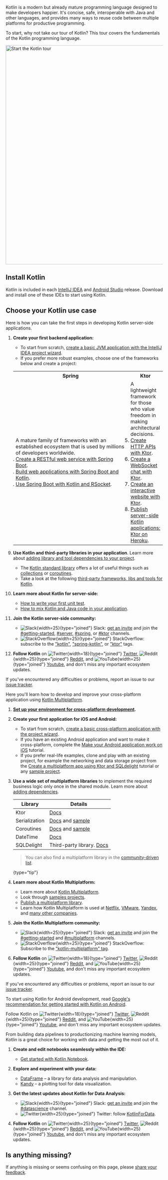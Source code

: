 [//]: # (title: Get started with Kotlin)

Kotlin is a modern but already mature programming language designed to make developers happier.
It's concise, safe, interoperable with Java and other languages, and provides many ways to reuse code between multiple platforms for productive programming.

To start, why not take our tour of Kotlin? This tour covers the fundamentals of the Kotlin programming language.

<a href="kotlin-tour-welcome.md"><img src="start-kotlin-tour.svg" width="700" alt="Start the Kotlin tour"/></a>

## Install Kotlin

Kotlin is included in each [IntelliJ IDEA](https://www.jetbrains.com/idea/download/) and [Android Studio](https://developer.android.com/studio) release.
Download and install one of these IDEs to start using Kotlin.

## Choose your Kotlin use case
 
<tabs>

<tab id="backend" title="Backend">

Here is how you can take the first steps in developing Kotlin server-side applications.

1. **Create your first backend application:**
   
   * To start from scratch, [create a basic JVM application with the IntelliJ IDEA project wizard](jvm-get-started.md).
   * If you prefer more robust examples, choose one of the frameworks below and create a project:

   <table width="100%" >
   <tr>
      <th>Spring</th>
      <th>Ktor</th>
   </tr>
   <tr>
   <td width="100%">
     A mature family of frameworks with an established ecosystem that is used by millions of developers worldwide.
   <br/>
   <list>
      <li><a href="jvm-get-started-spring-boot.md">Create a RESTful web service with Spring Boot</a>.</li>
      <li><a href="https://spring.io/guides/tutorials/spring-boot-kotlin/">Build web applications with Spring Boot and Kotlin</a>.</li>
      <li><a href="https://spring.io/guides/tutorials/spring-webflux-kotlin-rsocket/">Use Spring Boot with Kotlin and RSocket</a>.</li>
   </list>
   </td>
   <td width="100%">
      A lightweight framework for those who value freedom in making architectural decisions.
   <list>
      <li><a href="https://ktor.io/docs/creating-http-apis.html">Create HTTP APIs with Ktor</a>.</li>
      <li><a href="https://ktor.io/docs/creating-web-socket-chat.html">Create a WebSocket chat with Ktor</a>.</li>
      <li><a href="https://ktor.io/docs/creating-interactive-website.html">Create an interactive website with Ktor</a>.</li>
      <li><a href="https://ktor.io/docs/heroku.html">Publish server-side Kotlin applications: Ktor on Heroku</a>.</li>
   </list>
   
   </td>
   </tr>
   </table>

2. **Use Kotlin and third-party libraries in your application**. Learn more about [adding library and tool dependencies to your project](gradle-configure-project.md#configure-dependencies).
   * The [Kotlin standard library](https://kotlinlang.org/api/latest/jvm/stdlib/) offers a lot of useful things such as [collections](collections-overview.md) or [coroutines](coroutines-guide.md).
   * Take a look at the following [third-party frameworks, libs and tools for Kotlin](https://blog.jetbrains.com/kotlin/2020/11/server-side-development-with-kotlin-frameworks-and-libraries/).

3. **Learn more about Kotlin for server-side:**
   * [How to write your first unit test](jvm-test-using-junit.md).
   * [How to mix Kotlin and Java code in your application](mixing-java-kotlin-intellij.md).

4. **Join the Kotlin server-side community:**
   * ![Slack](slack.svg){width=25}{type="joined"} Slack: [get an invite](https://surveys.jetbrains.com/s3/kotlin-slack-sign-up) and join the [#getting-started](https://kotlinlang.slack.com/archives/C0B8MA7FA), [#server](https://kotlinlang.slack.com/archives/C0B8RC352), [#spring](https://kotlinlang.slack.com/archives/C0B8ZTWE4), or [#ktor](https://kotlinlang.slack.com/archives/C0A974TJ9) channels.
   * ![StackOverflow](stackoverflow.svg){width=25}{type="joined"} StackOverflow: subscribe to the ["kotlin"](https://stackoverflow.com/questions/tagged/kotlin), ["spring-kotlin"](https://stackoverflow.com/questions/tagged/spring-kotlin), or ["ktor"](https://stackoverflow.com/questions/tagged/ktor) tags.

5. **Follow Kotlin** on ![Twitter](twitter.svg){width=18}{type="joined"} [Twitter](https://twitter.com/kotlin), ![Reddit](reddit.svg){width=25}{type="joined"} [Reddit](https://www.reddit.com/r/Kotlin/), and ![YouTube](youtube.svg){width=25}{type="joined"} [Youtube](https://www.youtube.com/channel/UCP7uiEZIqci43m22KDl0sNw), and don't miss any important ecosystem updates.

If you've encountered any difficulties or problems, report an issue to our [issue tracker](https://youtrack.jetbrains.com/issues/KT).

</tab>

<tab id="cross-platform-mobile" title="Cross-platform">

Here you'll learn how to develop and improve your cross-platform application using [Kotlin Multiplatform](https://kotlinlang.org/lp/multiplatform/).

1. **[Set up your environment for cross-platform development](https://www.jetbrains.com/help/kotlin-multiplatform-dev/multiplatform-setup.html).**

2. **Create your first application for iOS and Android:**

   * To start from scratch, [create a basic cross-platform application with the project wizard](https://www.jetbrains.com/help/kotlin-multiplatform-dev/multiplatform-create-first-app.html).
   * If you have an existing Android application and want to make it cross-platform, complete the [Make your Android application work on iOS](https://www.jetbrains.com/help/kotlin-multiplatform-dev/multiplatform-integrate-in-existing-app.html) tutorial.
   * If you prefer real-life examples, clone and play with an existing project, for example the networking and data storage project from the [Create a multiplatform app using Ktor and SQLdelight](https://www.jetbrains.com/help/kotlin-multiplatform-dev/multiplatform-ktor-sqldelight.html) tutorial or any [sample project](https://www.jetbrains.com/help/kotlin-multiplatform-dev/multiplatform-samples.html).

3. **Use a wide set of multiplatform libraries** to implement the required business logic only once in the shared module. Learn more about [adding dependencies](multiplatform-add-dependencies.md).

   |Library| Details                                                                                                                                                            |
   |-------|--------------------------------------------------------------------------------------------------------------------------------------------------------------------| 
   | Ktor | [Docs](https://ktor.io/docs/client.html)                                                                                                                           | 
   | Serialization | [Docs](serialization.md) and [sample](https://www.jetbrains.com/help/kotlin-multiplatform-dev/multiplatform-ktor-sqldelight.html#create-an-application-data-model) |
   | Coroutines | [Docs](coroutines-guide.md) and [sample](coroutines-and-channels.md)                                                                                               |
   | DateTime | [Docs](https://github.com/Kotlin/kotlinx-datetime#readme)                                                                                                          |
   | SQLDelight | Third-party library. [Docs](https://cashapp.github.io/sqldelight/)                                                                                                 |
   
   > You can also find a multiplatform library in the [community-driven list](https://libs.kmp.icerock.dev/).
   > 
   {type="tip"}

4. **Learn more about Kotlin Multiplatform:**
   * Learn more about [Kotlin Multiplatform](multiplatform-get-started.md).
   * Look through [samples projects](https://www.jetbrains.com/help/kotlin-multiplatform-dev/multiplatform-samples.html).
   * [Publish a multiplatform library](multiplatform-publish-lib.md).
   * Learn how Kotlin Multiplatform is used at [Netflix](https://netflixtechblog.com/netflix-android-and-ios-studio-apps-kotlin-multiplatform-d6d4d8d25d23), [VMware](https://kotlinlang.org/lp/multiplatform/case-studies/vmware/), [Yandex](https://kotlinlang.org/lp/multiplatform/case-studies/yandex/), and [many other companies](https://kotlinlang.org/lp/multiplatform/case-studies/).

5. **Join the Kotlin Multiplatform community:**

   * ![Slack](slack.svg){width=25}{type="joined"} Slack: [get an invite](https://surveys.jetbrains.com/s3/kotlin-slack-sign-up) and join the [#getting-started](https://kotlinlang.slack.com/archives/C0B8MA7FA) and [#multiplatform](https://kotlinlang.slack.com/archives/C3PQML5NU) channels.
   * ![StackOverflow](stackoverflow.svg){width=25}{type="joined"} StackOverflow: Subscribe to the ["kotlin-multiplatform" tag](https://stackoverflow.com/questions/tagged/kotlin-multiplatform).

6. **Follow Kotlin** on ![Twitter](twitter.svg){width=18}{type="joined"} [Twitter](https://twitter.com/kotlin), ![Reddit](reddit.svg){width=25}{type="joined"} [Reddit](https://www.reddit.com/r/Kotlin/), and ![YouTube](youtube.svg){width=25}{type="joined"} [Youtube](https://www.youtube.com/channel/UCP7uiEZIqci43m22KDl0sNw), and don't miss any important ecosystem updates.

If you've encountered any difficulties or problems, report an issue to our [issue tracker](https://youtrack.jetbrains.com/issues/KT).

</tab>

<tab id="android" title="Android">

To start using Kotlin for Android development, read [Google's recommendation for getting started with Kotlin on Android](https://developer.android.com/kotlin/get-started).

Follow Kotlin on ![Twitter](twitter.svg){width=18}{type="joined"} [Twitter](https://twitter.com/kotlin), ![Reddit](reddit.svg){width=25}{type="joined"} [Reddit](https://www.reddit.com/r/Kotlin/), and ![YouTube](youtube.svg){width=25}{type="joined"} [Youtube](https://www.youtube.com/channel/UCP7uiEZIqci43m22KDl0sNw), and don't miss any important ecosystem updates.

</tab>

<tab id="data-analysis" title="Data analysis">

From building data pipelines to productionizing machine learning models, Kotlin is a great choice for working with data and getting the most out of it.

1. **Create and edit notebooks seamlessly within the IDE:**

   * [Get started with Kotlin Notebook](get-started-with-kotlin-notebooks.md).

2. **Explore and experiment with your data:**

   * [DataFrame](https://kotlin.github.io/dataframe/overview.html) – a library for data analysis and manipulation.
   * [Kandy](https://kotlin.github.io/kandy/welcome.html) – a plotting tool for data visualization.

3. **Get the latest updates about Kotlin for Data Analysis:**

   * ![Slack](slack.svg){width=25}{type="joined"} Slack: [get an invite](https://surveys.jetbrains.com/s3/kotlin-slack-sign-up) and join the [#datascience](https://kotlinlang.slack.com/archives/C4W52CFEZ) channel.
   * ![Twitter](twitter.svg){width=25}{type="joined"} Twitter: follow [KotlinForData](http://twitter.com/KotlinForData).

4. **Follow Kotlin** on ![Twitter](twitter.svg){width=25}{type="joined"} [Twitter](https://twitter.com/kotlin), ![Reddit](reddit.svg){width=25}{type="joined"} [Reddit](https://www.reddit.com/r/Kotlin/), and ![YouTube](youtube.svg){width=25}{type="joined"} [Youtube](https://www.youtube.com/channel/UCP7uiEZIqci43m22KDl0sNw), and don't miss any important ecosystem updates.

</tab>

</tabs>

## Is anything missing?

If anything is missing or seems confusing on this page, please [share your feedback](https://surveys.hotjar.com/d82e82b0-00d9-44a7-b793-0611bf6189df).
